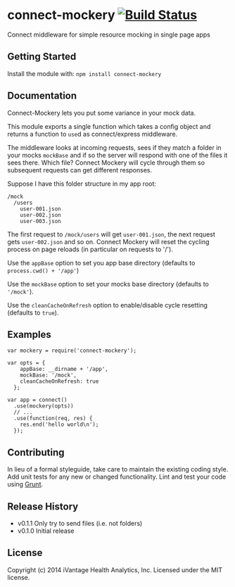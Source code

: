 # connect-mockery [![Build Status](https://secure.travis-ci.org/ivantage/connect-mockery.png?branch=master)](http://travis-ci.org/ivantage/connect-mockery)

Connect middleware for simple resource mocking in single page apps

## Getting Started
Install the module with: `npm install connect-mockery`

## Documentation
Connect-Mockery lets you put some variance in your mock data.

This module exports a single function which takes a config object and returns a
function to `use`d as connect/express middleware.

The middleware looks at incoming requests, sees if they match a folder in your
mocks `mockBase` and if so the server will respond with one of the files it sees
there. Which file? Connect Mockery will cycle through them so subsequent
requests can get different responses.

Suppose I have this folder structure in my app root:

```
/mock
  /users
    user-001.json
    user-002.json
    user-003.json
```

The first request to `/mock/users` will get `user-001.json`, the next request
gets `user-002.json` and so on. Connect Mockery will reset the cycling process
on page reloads (in particular on requests to '/').

Use the `appBase` option to set you app base directory (defaults to
`process.cwd() + '/app'`)

Use the `mockBase` option to set your mocks base directory (defaults to
`'/mock'`).

Use the `cleanCacheOnRefresh` option to enable/disable cycle resetting (defaults
to `true`).

## Examples

```
var mockery = require('connect-mockery');

var opts = {
    appBase: __dirname + '/app',
    mockBase: '/mock',
    cleanCacheOnRefresh: true
  };

var app = connect()
  .use(mockery(opts))
  // ...
  .use(function(req, res) {
    res.end('hello world\n');
  });
```

## Contributing
In lieu of a formal styleguide, take care to maintain the existing coding style.
Add unit tests for any new or changed functionality. Lint and test your code
using [Grunt](http://gruntjs.com/).

## Release History
- v0.1.1 Only try to send files (i.e. not folders)
- v0.1.0 Initial release

## License
Copyright (c) 2014 iVantage Health Analytics, Inc.
Licensed under the MIT license.
